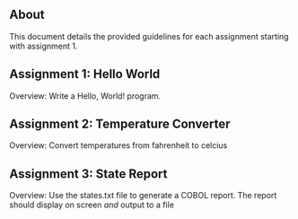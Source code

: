 ## About

This document details the provided guidelines for each assignment starting with assignment 1.

## Assignment 1: Hello World

Overview: Write a Hello, World! program.

## Assignment 2: Temperature Converter

Overview: Convert temperatures from fahrenheit to celcius

## Assignment 3: State Report

Overview: Use the states.txt file to generate a COBOL report. The report should display on screen *and* output to a file
